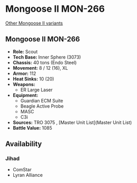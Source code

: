 # Mongoose II MON-266 

[Other Mongoose II variants](../mongoose_ii.md) 

## Mongoose II MON-266 

- **Role:** Scout 
- **Tech Base:** Inner Sphere (3073) 
- **Chassis:** 40 tons (Endo Steel) 
- **Movement:** 8 / 12 (16), XL 
- **Armor:** 112 
- **Heat Sinks:** 10 (20) 
- **Weapons:** 
  - ER Large Laser 
- **Equipment:** 
  - Guardian ECM Suite 
  - Beagle Active Probe 
  - MASC 
  - C3i 
- **Sources:** TRO 3075 , [Master Unit List](Master Unit List) 
- **Battle Value:** 1085 

## Availability 

### Jihad 

- ComStar 
- Lyran Alliance 

